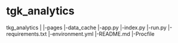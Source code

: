 # tgk_analytics

tkg_analytics
|
|-pages
|-data_cache
|-app.py
|-index.py
|-run.py
|-requirements.txt
|-environment.yml
|-README.md
|-Procfile

